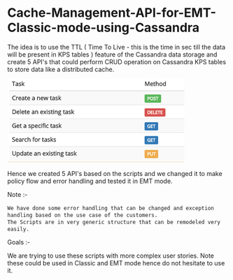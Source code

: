 # Cache-Management-API-for-EMT-Classic-mode-using-Cassandra


The idea is to use the TTL ( Time To Live - this is the time in sec till the data will be present in KPS tables ) feature of the Cassandra data storage and create 5 API's that could perform CRUD operation on Cassandra KPS tables to store data like a distributed cache.

![CRUD]( https://github.com/Axway-API-Management-Plus/Cache-Management-API-for-EMT-Classic-mode-using-Cassandra/blob/master/lib/images/Crud.PNG )

Hence we created 5 API's based on the scripts and we changed it to make policy flow and error handling and tested it in EMT mode.

Note :-

    We have done some error handling that can be changed and exception handling based on the use case of the customers.
    The Scripts are in very generic structure that can be remodeled very easily.

Goals :-

We are trying to use these scripts with more complex user stories. 
Note these could be used in Classic and EMT mode hence do not hesitate to use it. 

[Axwaylogo]: https://github.com/Axway-API-Management/Common/blob/master/img/AxwayLogoSmall.png  "Axway logo"
